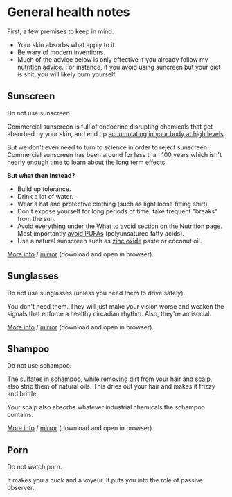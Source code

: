 # General health notes

First, a few premises to keep in mind.

- Your skin absorbs what apply to it.
- Be wary of modern inventions.
- Much of the advice below is only effective if you already follow my [nutrition advice](nutrition.md). For instance, if you avoid using suncreen but your diet is shit, you will likely burn yourself.

## Sunscreen

Do not use sunscreen.

Commercial sunscreen is full of endocrine disrupting chemicals that get absorbed
by your skin, and end up [accumulating in your body at high levels](https://www.pharmacist.com/article/sunscreen-chemicals-accumulate-body-high-levels).

But we don't even need to turn to science in order to reject sunscreen.
Commercial sunscreen has been around for less than 100 years which isn't
nearly enough time to learn about the long term effects.

**But what then instead?**

- Build up tolerance.
- Drink a lot of water.
- Wear a hat and protective clothing (such as light loose fitting shirt).
- Don't expose yourself for long periods of time; take frequent "breaks" from the sun.
- Avoid everything under the [What to avoid](nutrition.md#what-to-avoid) section
  on the Nutrition page. Most importantly
  [avoid PUFAs](https://twitter.com/SolBrah/status/1286086327427928064)
  (polyunsatured fatty acids).
- Use a natural sunscreen such as
  [zinc oxide](https://twitter.com/Grimhood/status/1286091082397147136) paste
  or coconut oil.

[More info](https://www.mitohealth.ca/most-sunscreens-are-terrible/)
/ [mirror](page-sunscreen.html) (download and open in browser).

## Sunglasses

Do not use sunglasses (unless you need them to drive safely).

You don't need them. They will just make your vision worse and weaken the
signals that enforce a healthy circadian rhythm. Also, they're antisocial.

[More info](https://medium.com/@veritasnaut/sunglasses-are-killing-you-dbadb93f935d)
/ [mirror](page-sunglasses.html) (download and open in browser).

## Shampoo

Do not use schampoo.

The sulfates in schampoo, while removing dirt from your hair and scalp, also
strip them of natural oils. This dries out your hair and makes it frizzy and
brittle.

Your scalp also absorbs whatever industrial chemicals the schampoo contains.

[More info](https://www.reddit.com/r/NoPoo/wiki/index)
/ [mirror](page-nopoo-wiki.html) (download and open in browser).

## Porn

Do not watch porn.

It makes you a cuck and a voyeur. It puts you into the role of passive observer.
